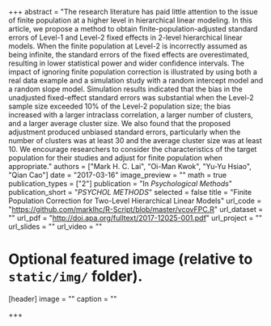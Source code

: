 +++
abstract = "The research literature has paid little attention to the issue of finite population at a higher level in hierarchical linear modeling. In this article, we propose a method to obtain finite-population-adjusted standard errors of Level-1 and Level-2 fixed effects in 2-level hierarchical linear models. When the finite population at Level-2 is incorrectly assumed as being infinite, the standard errors of the fixed effects are overestimated, resulting in lower statistical power and wider confidence intervals. The impact of ignoring finite population correction is illustrated by using both a real data example and a simulation study with a random intercept model and a random slope model. Simulation results indicated that the bias in the unadjusted fixed-effect standard errors was substantial when the Level-2 sample size exceeded 10% of the Level-2 population size; the bias increased with a larger intraclass correlation, a larger number of clusters, and a larger average cluster size. We also found that the proposed adjustment produced unbiased standard errors, particularly when the number of clusters was at least 30 and the average cluster size was at least 10. We encourage researchers to consider the characteristics of the target population for their studies and adjust for finite population when appropriate."
authors = ["Mark H. C. Lai", "Oi-Man Kwok", "Yu-Yu Hsiao", "Qian Cao"]
date = "2017-03-16"
image_preview = ""
math = true
publication_types = ["2"]
publication = "In *Psychological Methods*"
publication_short = "*PSYCHOL METHODS*"
selected = false
title = "Finite Population Correction for Two-Level Hierarchical Linear Models"
url_code = "https://github.com/marklhc/R-Script/blob/master/vcovFPC.R"
url_dataset = ""
url_pdf = "http://doi.apa.org/fulltext/2017-12025-001.pdf"
url_project = ""
url_slides = ""
url_video = ""

# Optional featured image (relative to `static/img/` folder).
[header]
image = ""
caption = ""

+++


